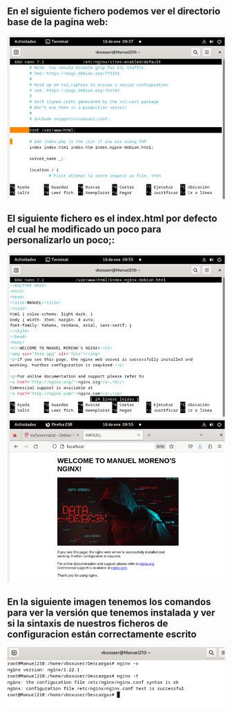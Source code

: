 ## En el siguiente fichero podemos ver el directorio base de la pagina web:
![img4](/img/nginx4.png)
## El siguiente fichero es el index.html por defecto el cual he modificado un poco para personalizarlo un poco;:
![img5](/img/nginx5.png)
![img6](/img/nginx6.png)

## En la siguiente imagen tenemos los comandos para ver la versión que tenemos instalada y ver si la sintaxis de nuestros ficheros de configuracion están correctamente escrito

![img7](/img/nginx7.png)

